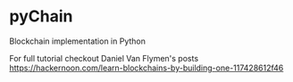 # pyChain
Blockchain implementation in Python

For full tutorial checkout Daniel Van Flymen's posts
https://hackernoon.com/learn-blockchains-by-building-one-117428612f46
